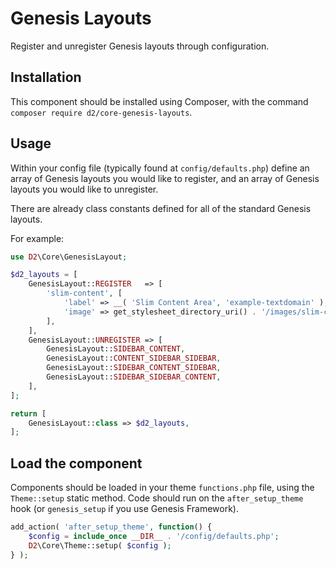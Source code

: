 # Genesis Layouts

Register and unregister Genesis layouts through configuration.

## Installation

This component should be installed using Composer, with the command `composer require d2/core-genesis-layouts`.

## Usage

Within your config file (typically found at `config/defaults.php`) define an array of Genesis layouts you would like to register, and an array of Genesis layouts you would like to unregister. 

There are already class constants defined for all of the standard Genesis layouts.

For example:

```php
use D2\Core\GenesisLayout;

$d2_layouts = [
    GenesisLayout::REGISTER   => [
        'slim-content', [
            'label' => __( 'Slim Content Area', 'example-textdomain' ),
            'image' => get_stylesheet_directory_uri() . '/images/slim-content-icon.png',
        ],
    ],
    GenesisLayout::UNREGISTER => [
        GenesisLayout::SIDEBAR_CONTENT,
        GenesisLayout::CONTENT_SIDEBAR_SIDEBAR,
        GenesisLayout::SIDEBAR_CONTENT_SIDEBAR,
        GenesisLayout::SIDEBAR_SIDEBAR_CONTENT,
    ],
];

return [
    GenesisLayout::class => $d2_layouts,
];
 ```

## Load the component

Components should be loaded in your theme `functions.php` file, using the `Theme::setup` static method. Code should run on the `after_setup_theme` hook (or `genesis_setup` if you use Genesis Framework).

```php
add_action( 'after_setup_theme', function() {
    $config = include_once __DIR__ . '/config/defaults.php';
    D2\Core\Theme::setup( $config );
} );
```
